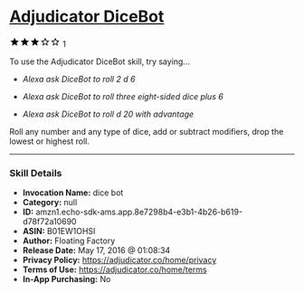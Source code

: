# [Adjudicator DiceBot](http://alexa.amazon.com/#skills/amzn1.echo-sdk-ams.app.8e7298b4-e3b1-4b26-b619-d78f72a10690)
![3 stars](../../images/ic_star_black_18dp_1x.png)![3 stars](../../images/ic_star_black_18dp_1x.png)![3 stars](../../images/ic_star_black_18dp_1x.png)![3 stars](../../images/ic_star_border_black_18dp_1x.png)![3 stars](../../images/ic_star_border_black_18dp_1x.png) 1

To use the Adjudicator DiceBot skill, try saying...

* *Alexa ask DiceBot to roll 2 d 6*

* *Alexa ask DiceBot to roll three eight-sided dice plus 6*

* *Alexa ask DiceBot to roll d 20 with advantage*

Roll any number and any type of dice, add or subtract modifiers, drop the lowest or highest roll.

***

### Skill Details

* **Invocation Name:** dice bot
* **Category:** null
* **ID:** amzn1.echo-sdk-ams.app.8e7298b4-e3b1-4b26-b619-d78f72a10690
* **ASIN:** B01EW1OHSI
* **Author:** Floating Factory
* **Release Date:** May 17, 2016 @ 01:08:34
* **Privacy Policy:** https://adjudicator.co/home/privacy
* **Terms of Use:** https://adjudicator.co/home/terms
* **In-App Purchasing:** No
